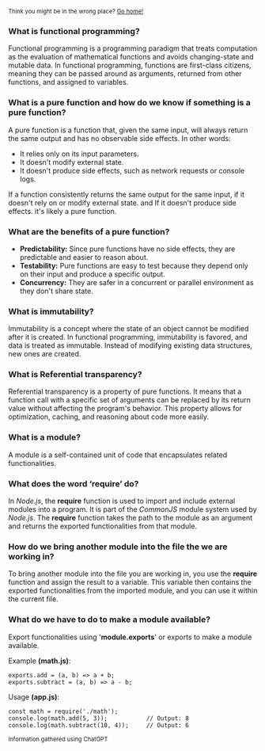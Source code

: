 <sub>Think you might be in the wrong place? [Go home!](../README.md)</sub>

### What is functional programming?

Functional programming is a programming paradigm that treats computation as the evaluation of mathematical functions and avoids changing-state and mutable data. In functional programming, functions are first-class citizens, meaning they can be passed around as arguments, returned from other functions, and assigned to variables.

### What is a pure function and how do we know if something is a pure function?

A pure function is a function that, given the same input, will always return the same output and has no observable side effects. In other words:

* It relies only on its input parameters.
* It doesn't modify external state.
* It doesn't produce side effects, such as network requests or console logs.

If a function consistently returns the same output for the same input, if it doesn't rely on or modify external state. and If it doesn't produce side effects. it's likely a pure function.

### What are the benefits of a pure function?

* __Predictability:__ Since pure functions have no side effects, they are predictable and easier to reason about.
* __Testability:__ Pure functions are easy to test because they depend only on their input and produce a specific output.
* __Concurrency:__ They are safer in a concurrent or parallel environment as they don't share state.

### What is immutability?

Immutability is a concept where the state of an object cannot be modified after it is created. In functional programming, immutability is favored, and data is treated as immutable. Instead of modifying existing data structures, new ones are created.

### What is Referential transparency?

Referential transparency is a property of pure functions. It means that a function call with a specific set of arguments can be replaced by its return value without affecting the program's behavior. This property allows for optimization, caching, and reasoning about code more easily.

### What is a module?

A module is a self-contained unit of code that encapsulates related functionalities.

### What does the word ‘require’ do?

In _Node.js_, the __require__ function is used to import and include external modules into a program. It is part of the _CommonJS_ module system used by _Node.js_. The __require__ function takes the path to the module as an argument and returns the exported functionalities from that module.

### How do we bring another module into the file the we are working in?

To bring another module into the file you are working in, you use the __require__ function and assign the result to a variable. This variable then contains the exported functionalities from the imported module, and you can use it within the current file.

### What do we have to do to make a module available?

Export functionalities using '__module.exports__' or exports to make a module available.

Example __(math.js)__:

```
exports.add = (a, b) => a + b;
exports.subtract = (a, b) => a - b;
```


Usage __(app.js)__:
```
const math = require('./math');
console.log(math.add(5, 3));           // Output: 8
console.log(math.subtract(10, 4));     // Output: 6
```

<sub>Information gathered using ChatGPT</sub>